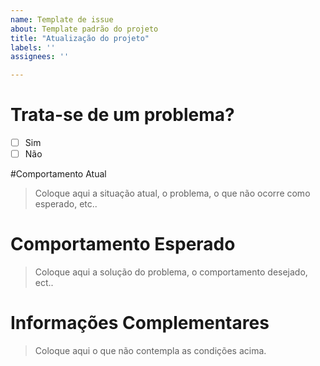 ```yaml
---
name: Template de issue
about: Template padrão do projeto
title: "Atualização do projeto"
labels: ''
assignees: ''

---
```


# Trata-se de um problema?
- [ ] Sim
- [ ] Não

#Comportamento Atual
> Coloque aqui a situação atual, o problema, o que não ocorre como esperado, etc..

# Comportamento Esperado
> Coloque aqui a solução do problema, o comportamento desejado, ect..

# Informações Complementares
> Coloque aqui o que não contempla as condições acima.

